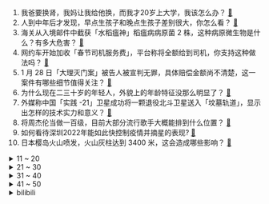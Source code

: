 1. 我爸要换肾，我妈让我给他换，而我才20岁上大学，我该怎么办？ [:link:](https://www.zhihu.com/question/513647799)
2. 人到中年后才发现，早点生孩子和晚点生孩子差别很大，你怎么看？ [:link:](https://www.zhihu.com/question/487446731)
3. 海关从入境邮件中截获「水稻瘟神」稻瘟病病原菌 2 株，这种病原微生物是什么？有多大危害？ [:link:](https://www.zhihu.com/question/513667520)
4. 网约车开始加收「春节司机服务费」，平台称将全额给到司机，你支持这种做法吗？ [:link:](https://www.zhihu.com/question/513837686)
5. 1 月 28 日「大理灭门案」被告人被宣判无罪，具体赔偿金额尚不清楚，这一案件有哪些细节值得关注？ [:link:](https://www.zhihu.com/question/513816627)
6. 为什么现在二三十岁的年轻人，外貌上的年龄特征没那么明显了？ [:link:](https://www.zhihu.com/question/495295446)
7. 外媒称中国「实践 -21」卫星成功将一颗退役北斗卫星送入「坟墓轨道」，显示出怎样的技术实力和意义？ [:link:](https://www.zhihu.com/question/513763435)
8. 将周杰伦当做一百级，目前大部分流行歌手大概能排到什么位置？ [:link:](https://www.zhihu.com/question/513796694)
9. 如何看待深圳2022年能如此快控制疫情并摘星的表现? [:link:](https://www.zhihu.com/question/513399853)
10. 日本樱岛火山喷发，火山灰柱达到 3400 米，这会造成哪些影响？ [:link:](https://www.zhihu.com/question/513840753)
<details>
<summary>11 ~ 20</summary>

11. 2021 全球奢侈品牌价值榜出炉，排在前三的依次是保时捷、GUCCI、路易威登，反映了哪些现象和趋势？ [:link:](https://www.zhihu.com/question/513468722)
12. 如何评价《开端》中的「快乐一哥」？ [:link:](https://www.zhihu.com/question/512387634)
13. 晚上睡不着和熬夜有区别吗？ [:link:](https://www.zhihu.com/question/321319806)
14. 为什么其他生物看到同类尸体不会害怕，而人类看到同类的尸体会害怕? [:link:](https://www.zhihu.com/question/513423431)
15. 2021年广州GDP2.82 万亿，与重庆第四城之争保持领先，这意味着什么？ [:link:](https://www.zhihu.com/question/513314942)
16. 你收集过哪些伤感的文案呢? [:link:](https://www.zhihu.com/question/503317121)
17. 李白的《赠汪伦》，记得以前学过最后一句是“不及汪伦赠我情”，为什么现在的书改成了“不及汪伦送我情”？ [:link:](https://www.zhihu.com/question/484553238)
18. 现在台湾艺人在大陆怎么都不火了？ [:link:](https://www.zhihu.com/question/37736410)
19. 如何看待小米副总裁常程因个人原因离职？ [:link:](https://www.zhihu.com/question/513845265)
20. 国家卫健委再次提出明确要求「不得随意禁止外地群众返乡过年」，还有哪些信息值得关注？ [:link:](https://www.zhihu.com/question/513962090)
</details>
<details>
<summary>21 ~ 30</summary>

21. 《爱情公寓》中唐悠悠用 18 张信用卡相互还债保持平衡的方式科学吗？ [:link:](https://www.zhihu.com/question/305943446)
22. Windows 10 有哪些值得推荐的必装软件？ [:link:](https://www.zhihu.com/question/35088093)
23. 《开端》中王萌萌遭遇猥亵跳车却反被网暴，现实拥有「舆论中先手优势」的我们应该如何理性吃瓜理性发言呢？ [:link:](https://www.zhihu.com/question/513926902)
24. 初三寒假应该怎样复习中考数学？ [:link:](https://www.zhihu.com/question/512394356)
25. 有没有什么好看的不易翻车的美甲款式？ [:link:](https://www.zhihu.com/question/441076691)
26. 看央视春晚分15亿，如何摇到更多红包和好物？ [:link:](https://www.zhihu.com/question/513816216)
27. 怎么判断自己有没有城府？ [:link:](https://www.zhihu.com/question/275606514)
28. 想学计算机太贪心了怎么办? [:link:](https://www.zhihu.com/question/513721585)
29. 什么样的恋爱不长久？ [:link:](https://www.zhihu.com/question/486858585)
30. 《请回答1988》里的德善妈妈和德善爸爸真的不爱德善吗? [:link:](https://www.zhihu.com/question/407479441)
</details>
<details>
<summary>31 ~ 40</summary>

31. 美国海军证实「网传 F-35C 南海“入水”图为真」，这些照片视频是谁泄露的？透露了哪些信息？ [:link:](https://www.zhihu.com/question/513938964)
32. 新教师因出校门太晚被门卫大骂，应该怎样合理处理？ [:link:](https://www.zhihu.com/question/437746865)
33. 深爱过一个人能放下吗？ [:link:](https://www.zhihu.com/question/509503807)
34. 2022 年到了，你现在用的是什么电脑？打算用多久？ [:link:](https://www.zhihu.com/question/513582131)
35. 想要面部胶原满满、紧致饱满，哪些抗老面霜值得推荐？ [:link:](https://www.zhihu.com/question/513856395)
36. 大学生打唇钉会影响找工作吗？很想打怎么办？ [:link:](https://www.zhihu.com/question/512412683)
37. 考研备考期间，如何理性看待层出不穷的经验贴？ [:link:](https://www.zhihu.com/question/513783604)
38. 读书可以让人变得更幸福吗？ [:link:](https://www.zhihu.com/question/513803186)
39. 2022 年国内显卡会降价吗？ [:link:](https://www.zhihu.com/question/511283339)
40. 临近中考，估计是考不上了，未来应该怎么办？ [:link:](https://www.zhihu.com/question/513866163)
</details>
<details>
<summary>41 ~ 50</summary>

41. 电视剧《一闪一闪亮星星》的结局到底是 HE 还是 BE? [:link:](https://www.zhihu.com/question/513670598)
42. 同事在背后议论自己应该怎么办？ [:link:](https://www.zhihu.com/question/511594461)
43. 有没有那种既沙雕又搞怪的朋友圈文案？ [:link:](https://www.zhihu.com/question/358561446)
44. 高中不努力怎么办？ [:link:](https://www.zhihu.com/question/510724451)
45. 你更倾向使用有线鼠标还是无线鼠标，为什么？ [:link:](https://www.zhihu.com/question/513392697)
46. 喜欢一个人多久能忘记? [:link:](https://www.zhihu.com/question/513382967)
47. 如何看待饶毅向神经所学生发问「真理与老师、真理与利益哪个重要」？ [:link:](https://www.zhihu.com/question/513789218)
48. 为什么普通人穿汉服不会那么好看？ [:link:](https://www.zhihu.com/question/504601321)
49. 为什么马丽的发展不如贾玲？ [:link:](https://www.zhihu.com/question/459059707)
50. 有什么适合干皮的好用面霜吗？ [:link:](https://www.zhihu.com/question/507219447)
</details><details>
<summary>bilibili</summary>

1. ？ [:link:](//www.bilibili.com/video/BV1QY411b7Kf)
2. 【罗翔】高压锅恐惧症？《开端》中的法律问题 [:link:](//www.bilibili.com/video/BV1JR4y1u7fQ)
3. 谢谢你，火柴人！ [:link:](//www.bilibili.com/video/BV1cZ4y1Z7sx)
4. 做了一个27000000毫安的超大巨型充电宝！ [:link:](//www.bilibili.com/video/BV1a44y1s7gJ)
5. 我爹说 没有小姑娘会拒绝这个 [:link:](//www.bilibili.com/video/BV1o5411f7Lc)
6. 《 转 发 家 庭 群 》 [:link:](//www.bilibili.com/video/BV1xS4y1L78H)
7. 我用50天的时间，一条命一双手一口气通关造梦西游3！ [:link:](//www.bilibili.com/video/BV18m4y1S7uk)
8. 王者新春贺岁片| 一个快递，引发易烊千玺、杨幂、李现、张大仙接力的连环奇遇！ [:link:](//www.bilibili.com/video/BV1w44y1s7Mr)
9. 网络热门爆款鉴定22 [:link:](//www.bilibili.com/video/BV1Xq4y1C7Uj)
10. 尬聊02丨百大UP和顶级大佬，互不认识强行聊天有多尬? [:link:](//www.bilibili.com/video/BV14T4y1y7o9)
<details>
<summary>11 ~ 20</summary>

11. 自制伍六七第四季3 [:link:](//www.bilibili.com/video/BV1yS4y1L7dz)
12. 《只 要 是 日 语 就 画 风 突 变》 [:link:](//www.bilibili.com/video/BV1jL411F7rz)
13. 找狗游戏 [:link:](//www.bilibili.com/video/BV1ZS4y1C7iY)
14. 喔！我直接把PUBG的飞机炸了！！【BUG快乐阴人流#5】 [:link:](//www.bilibili.com/video/BV1ZP4y1P7M6)
15. 《马路旁的沙发修改了知觉》 [:link:](//www.bilibili.com/video/BV1NL411F7kS)
16. 【洛天依】梦里啥都有 [:link:](//www.bilibili.com/video/BV1iF411n7wg)
17. 这游戏让我深刻明白了宗教的可怕！《以撒的结合》究竟讲述了什么？ [:link:](//www.bilibili.com/video/BV15L4y1t7Uy)
18. 苏联人为何要在法国干绑票？【小约翰】 [:link:](//www.bilibili.com/video/BV1c34y127nL)
19. 一个都不能少！ [:link:](//www.bilibili.com/video/BV1Wq4y1w7DQ)
20. 2022崩坏3新春会 ·「"年"接一切」 [:link:](//www.bilibili.com/video/BV1cF411W75Q)
</details>
<details>
<summary>21 ~ 30</summary>

21. 医生：想迅速瘦40斤？没问题！（拔刀 [:link:](//www.bilibili.com/video/BV1LZ4y1Z7Uz)
22. 嘴角疯狂上扬！一月新番也太懂阿宅了吧【新番咋了】 [:link:](//www.bilibili.com/video/BV1HS4y1L7yq)
23. 原来他真的存在！！！ [:link:](//www.bilibili.com/video/BV13q4y1w75s)
24. 【鬼谷说】肌肉演化史：上古洪荒之力 [:link:](//www.bilibili.com/video/BV1U3411h7ZQ)
25. 在法国难得一见的山楂，却是一道抹不掉的家乡红 [:link:](//www.bilibili.com/video/BV11m4y1f7kj)
26. 南方小妞第一次到东北搓澡，害羞了！ [:link:](//www.bilibili.com/video/BV1SR4y1K7Hs)
27. 过年时你的家人都在干什么 [:link:](//www.bilibili.com/video/BV1VY41187Hg)
28. 转发给你抽到钟离的朋友 [:link:](//www.bilibili.com/video/BV1NT4y1y7GM)
29. 【开端】刘鹏角色曲：⚡你 们 都 是 大 好 人⚡ [:link:](//www.bilibili.com/video/BV1DP4y177MY)
30. 你要和鹿鸣一起打雪仗吗？ [:link:](//www.bilibili.com/video/BV1fS4y1o7EL)
</details>
<details>
<summary>31 ~ 40</summary>

31. 韩国奥运冠军成为中国人，从此他就是身披五星红旗的中国人了 [:link:](//www.bilibili.com/video/BV1NR4y1T7Dr)
32. 大家好我是Rookie 今天正式入驻B站啦！ [:link:](//www.bilibili.com/video/BV1Lb4y1n7dL)
33. 2022迦勒底新春会 [:link:](//www.bilibili.com/video/BV1BF411p7Ug)
34. 【皮肤展示】不知火全新云莱逸梦系列限定皮肤「露玉琳琅」 [:link:](//www.bilibili.com/video/BV1Lq4y1C7Z3)
35. 巨大活体杀人蟹，苦等了一年多，它果然没让我失望 [:link:](//www.bilibili.com/video/BV19q4y1C71f)
36. 不要叫我权志龙 [:link:](//www.bilibili.com/video/BV1cT4y1y7UH)
37. 云堇：这一刻，我仿佛置身于宇宙中心。 [:link:](//www.bilibili.com/video/BV19r4y1e7sB)
38. 老师是如何发现学生谈恋爱的 [:link:](//www.bilibili.com/video/BV1QY411b7Hj)
39. 红 包 拿 好 [:link:](//www.bilibili.com/video/BV1pL411F7wd)
40. 第一次读评论！很紧张！ [:link:](//www.bilibili.com/video/BV1d44y1s75y)
</details>
<details>
<summary>41 ~ 50</summary>

41. 《人类随地大小变》 [:link:](//www.bilibili.com/video/BV1o5411f7Zh)
42. 吃路边摊最怕的事发生了！城管来了 [:link:](//www.bilibili.com/video/BV1za411m7hm)
43. 听说在猫咪的世界里主人出门就是去打猎去了 [:link:](//www.bilibili.com/video/BV1oP4y1P7Av)
44. 让男朋友一个人看美女视频，偷偷把素材变成我自己… [:link:](//www.bilibili.com/video/BV1vb4y1E7mk)
45. 2022国产古偶盘点！全员流量，疯狂内卷！ [:link:](//www.bilibili.com/video/BV1Mq4y1h7gj)
46. 【时代少年团】TNT红包大作战 [:link:](//www.bilibili.com/video/BV1vb4y1E7CL)
47. 《开端》烂尾上热搜？我不同意！详细解说国产剧《开端》大结局 [:link:](//www.bilibili.com/video/BV1HR4y1u78R)
48. “有的人天生就是主角” [:link:](//www.bilibili.com/video/BV1NS4y1Z7so)
49. 坐车临时身份证！ [:link:](//www.bilibili.com/video/BV1iT4y1y7H1)
50. 不方便多说，今晚蹦迪，地点给我 [:link:](//www.bilibili.com/video/BV1TR4y1T7VU)
</details>
<details>
<summary>51 ~ 60</summary>

51. 并非日更的【今日推荐】 [:link:](//www.bilibili.com/video/BV11q4y1c71P)
52. 串联瓶养蜂法/无接触式养蜂 [:link:](//www.bilibili.com/video/BV1Ra41117CV)
53. 首先咱脑子得跟上嘴 [:link:](//www.bilibili.com/video/BV1Pq4y1F7ay)
54. 【开端】“如果这么拍，那不得封神啊！？” [:link:](//www.bilibili.com/video/BV1Ba411m7Eo)
55. 庾记厕所串串  厨子探店¥353 [:link:](//www.bilibili.com/video/BV1R5411f7in)
56. 这是一段连神都羡慕的友谊 [:link:](//www.bilibili.com/video/BV1mS4y1o7ik)
57. 鉴定网络热门艺术（15） [:link:](//www.bilibili.com/video/BV1AR4y1u7nj)
58. 2022原神拜年纪 [:link:](//www.bilibili.com/video/BV1uP4y1N7cq)
59. 别人不告诉你的练字小技巧 [:link:](//www.bilibili.com/video/BV1W3411h792)
60. 【军哥】我 结 婚 啦 [:link:](//www.bilibili.com/video/BV1y3411h7TW)
</details>
<details>
<summary>61 ~ 70</summary>

61. 第一次装修，能被坑多惨？｜装修大哥，你睡了吗？我睡不着 [:link:](//www.bilibili.com/video/BV1tu41117jn)
62. 谨防成年人的坑蒙拐骗！ [:link:](//www.bilibili.com/video/BV1s44y1s71G)
63. 据说在一只活鸡面前画一条直线，它就会被定住！这是真的吗？小伙被这只鸡搞生气了！于是... [:link:](//www.bilibili.com/video/BV19S4y1o74N)
64. 《阶段成果》：游戏科学虎年贺岁小短片 [:link:](//www.bilibili.com/video/BV1844y1s7Nk)
65. 老爸：" 敢养猫就给你丢出去 " [:link:](//www.bilibili.com/video/BV1Z44y157re)
66. 《飞吧》 [:link:](//www.bilibili.com/video/BV1rF411n7Es)
67. 最近，国外最近流行这个“怼人神句” [:link:](//www.bilibili.com/video/BV1Am4y1f7eF)
68. 帮老弟彻底戒网瘾 [:link:](//www.bilibili.com/video/BV1Aq4y1w7DM)
69. 这才是兔子对车厘子的真正理解 [:link:](//www.bilibili.com/video/BV1Tq4y1w7Ps)
70. 【开端小江警官】在B站上搜自己竟然看到了……… [:link:](//www.bilibili.com/video/BV1xu411R7Qk)
</details>
<details>
<summary>71 ~ 80</summary>

71. ［理科生的浪漫］用物理实验材料Al2O3做成项链送女朋友 [:link:](//www.bilibili.com/video/BV1Rm4y1Z7N7)
72. 总书记温暖的牵挂，这一幕幕在云南的画面真暖心！ [:link:](//www.bilibili.com/video/BV1dm4y1Z7D9)
73. 【原神】国家队申请出战！「京剧老生」再唱《神女劈观》feel大不同！！ [:link:](//www.bilibili.com/video/BV1p44y1s7z1)
74. 救命！这一块也太心动了吧！一颦一笑清纯又少女  封面不如视频系列 [:link:](//www.bilibili.com/video/BV1cL4y1x7oz)
75. 大庆赶海，退潮后发现一只比拳头还要大的猫眼螺，还有大个蛏子 [:link:](//www.bilibili.com/video/BV1Fb4y1E7ZC)
76. 推给我干嘛？推给白敬亭啊！ [:link:](//www.bilibili.com/video/BV1EZ4y1Z76S)
77. 后来他成了许多逐梦者憧憬的光与前辈叹服的存在‖羽生结弦 [:link:](//www.bilibili.com/video/BV1KP4y1N7WG)
78. 大家好，我是白宇帆，不是那个“怨种”刘鹏，我来B站啦！ [:link:](//www.bilibili.com/video/BV1KL411F7cF)
79. 【特效向】全明星の新年篇 [:link:](//www.bilibili.com/video/BV1FF411p7hu)
80. 《全 村 造 车》 ：能飞，只能飞一点点... [:link:](//www.bilibili.com/video/BV1jm4y1f7Au)
</details>
<details>
<summary>81 ~ 90</summary>

81. 【STN快报第六季19】斯宾塞与科迪克，你会选择哪位当你的老板？ [:link:](//www.bilibili.com/video/BV16a41117WH)
82. [DIO]我把dio爷做成了搅碎器，这算不算解锁了新技能？ [:link:](//www.bilibili.com/video/BV11S4y1L7DF)
83. 爷爷做的机箱，一辈子也用不坏~ [:link:](//www.bilibili.com/video/BV1o34y117bY)
84. 陪铲屎官走南闯关的猫，今天和刘德华 华哥一起给大家送虎年祝福啦 [:link:](//www.bilibili.com/video/BV1SF411n7Mc)
85. 《圣经理发店》 [:link:](//www.bilibili.com/video/BV1Pq4y1h7t6)
86. “因为太可爱 所以忘了长腿了” [:link:](//www.bilibili.com/video/BV12F411n7Y1)
87. 福建东山岛赶海 [:link:](//www.bilibili.com/video/BV1b44y1p7v1)
88. 在亲戚面前，b站被我说成了食品厂 [:link:](//www.bilibili.com/video/BV1HL4y1x7wu)
89. 可能鞭炮也有自己的想法吧 [:link:](//www.bilibili.com/video/BV1b44y1p7NE)
90. 心理被拿捏得死死的 [:link:](//www.bilibili.com/video/BV1Ya411m7uM)
</details>
<details>
<summary>91 ~ 100</summary>

91. 我和小熊饼干，一定很难选吧❤，嘉心糖怒唱《嘉心饼干》！ [:link:](//www.bilibili.com/video/BV1jb4y1E7kM)
92. 这样借钱（谁敢）不还？ [:link:](//www.bilibili.com/video/BV1fm4y1Z7UJ)
93. 腾格尔&洛天依《梦里啥都有之不做梦也能有》 [:link:](//www.bilibili.com/video/BV1ER4y1T7Dr)
94. 【三国杀X冰舞】云归皓月·祁山傲雪亮乾坤 [:link:](//www.bilibili.com/video/BV1v34y117Yt)
95. B站首发！从酒店员工到两项世界纪录保持者，其实我只想做回我自己！ [:link:](//www.bilibili.com/video/BV18b4y1E72i)
96. 【原神/手书】YELLOW【达达利亚中心】 [:link:](//www.bilibili.com/video/BV1aP4y1N7u3)
97. 没文化的我只能说一句“卧槽”！ [:link:](//www.bilibili.com/video/BV1M3411a7TE)
98. 不 是 不 豹 [:link:](//www.bilibili.com/video/BV17u41117no)
99. 来看看我归国的第一顿美食 [:link:](//www.bilibili.com/video/BV1JL4y1x7Y6)
100. 千古名场面！林冲终于不再忍了！最燃打戏之一！《水浒传》P6（风雪山神庙） [:link:](//www.bilibili.com/video/BV1U34y117g8)
</details></details>